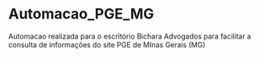 # Automacao_PGE_MG
Automacao realizada para o escritório Bichara Advogados para facilitar a consulta de informações do site PGE de MInas Gerais (MG)
